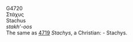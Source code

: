G4720  
Στάχυς  
Stachus  
*stakh‘-oos*  
The same as [4719](g4719) *Stachys*, a Christian: - Stachys.  
